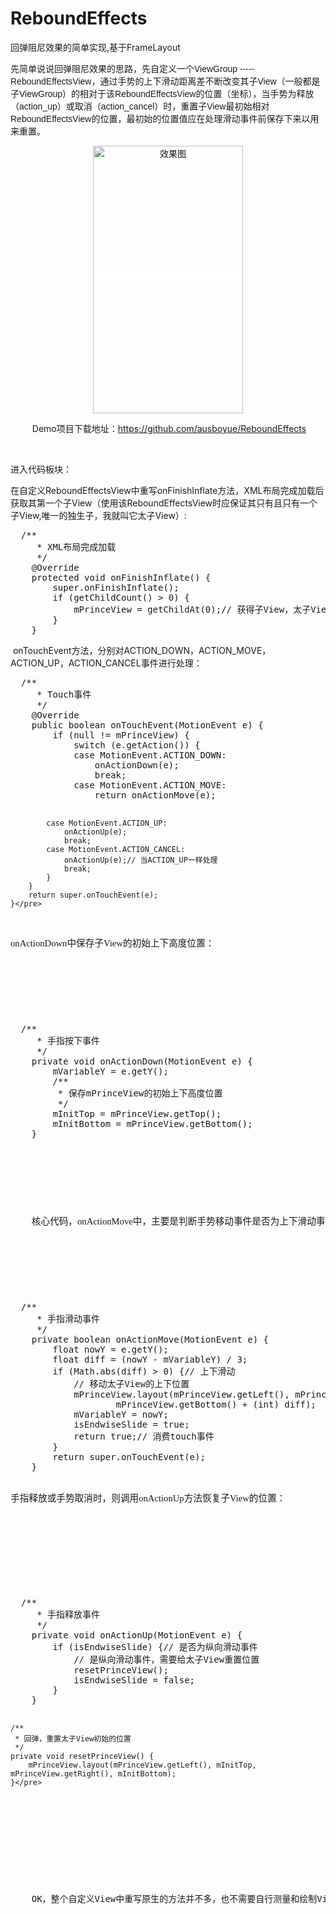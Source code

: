 # ReboundEffects
回弹阻尼效果的简单实现,基于FrameLayout  
  
<p>
	<span style="font-family:Arial,Helvetica,sans-serif; background-color:rgb(255,255,255)"><span style="white-space:pre"></span>先简单说说回弹阻尼效果的思路，先自定义一个ViewGroup ----- ReboundEffectsView，通过手势的上下滑动距离差不断改变其子View（一般都是子ViewGroup）的相对于该ReboundEffectsView的位置（坐标），当手势为释放（action_up）或取消（action_cancel）时，重置子View最初始相对ReboundEffectsView的位置，最初始的位置值应在处理滑动事件前保存下来以用来重置。</span>
</p>
<p style="text-align:center">
	<span style="font-family:Arial,Helvetica,sans-serif; background-color:rgb(255,255,255)"><img src="https://github.com/ausboyue/ReboundEffects/blob/master/demo.gif" alt="效果图" align="middle" width="240" height="428" /><br />
	</span>
</p>
<p style="text-align:center">
	&nbsp;Demo项目下载地址：<a target="_blank" href="https://github.com/ausboyue/ReboundEffects">https://github.com/ausboyue/ReboundEffects</a><br />
	
</p>
<p>
	<br />
	
</p>
<p>
	<span style="white-space:pre"></span>进入代码板块：
</p>
<p>
	<span style="white-space:pre"></span>在自定义ReboundEffectsView中重写onFinishInflate方法，XML布局完成加载后获取其第一个子View（使用该ReboundEffectsView时应保证其只有且只有一个子View,唯一的独生子，我就叫它太子View）:
</p>
<p>
</p>
<pre name="code" class="java">	/**
	 * XML布局完成加载
	 */
	@Override
	protected void onFinishInflate() {
		super.onFinishInflate();
		if (getChildCount() &gt; 0) {
			mPrinceView = getChildAt(0);// 获得子View，太子View
		}
	}</pre>
<span style="white-space:pre"> </span>onTouchEvent方法，分别对ACTION_DOWN，ACTION_MOVE，ACTION_UP，ACTION_CANCEL事件进行处理：
<pre name="code" class="java">	/**
	 * Touch事件
	 */
	@Override
	public boolean onTouchEvent(MotionEvent e) {
		if (null != mPrinceView) {
			switch (e.getAction()) {
			case MotionEvent.ACTION_DOWN:
				onActionDown(e);
				break;
			case MotionEvent.ACTION_MOVE:
				return onActionMove(e);

			case MotionEvent.ACTION_UP:
				onActionUp(e);
				break;
			case MotionEvent.ACTION_CANCEL:
				onActionUp(e);// 当ACTION_UP一样处理
				break;
			}
		}
		return super.onTouchEvent(e);
	}</pre>
<span lang="EN-US" style="font-size:11pt; font-family:Consolas"><span style="white-space:pre"></span>onActionDown</span><span style="font-size:11pt; font-family:等线">中保存子</span><span lang="EN-US" style="font-size:11pt; font-family:Consolas">View</span><span style="font-size:11pt; font-family:等线">的初始上下高度位置：</span>
<p>
	<span style="font-size:11pt; font-family:等线"></span>
</p>
<pre name="code" class="java">	/**
	 * 手指按下事件
	 */
	private void onActionDown(MotionEvent e) {
		mVariableY = e.getY();
		/**
		 * 保存mPrinceView的初始上下高度位置
		 */
		mInitTop = mPrinceView.getTop();
		mInitBottom = mPrinceView.getBottom();
	}</pre>
<p>
</p>
<p>
	<span style="font-family:等线"><span style="font-size:14.6667px"><span style="white-space:pre"></span>核心代码，onActionMove中，主要是判断手势移动事件是否为上下滑动事件，是的话根据上下滑动的绝对距离重绘子View的位置（这里的绝对距离除以3了，目的是放缓子View的移动速度），并在以后的Touch拿到直接的控制权，返回true。</span></span>
</p>
<p>
	<span style="font-family:等线"><span style="font-size:14.6667px"></span></span>
</p>
<pre name="code" class="java">	/**
	 * 手指滑动事件
	 */
	private boolean onActionMove(MotionEvent e) {
		float nowY = e.getY();
		float diff = (nowY - mVariableY) / 3;
		if (Math.abs(diff) &gt; 0) {// 上下滑动
			// 移动太子View的上下位置
			mPrinceView.layout(mPrinceView.getLeft(), mPrinceView.getTop() + (int) diff, mPrinceView.getRight(),
					mPrinceView.getBottom() + (int) diff);
			mVariableY = nowY;
			isEndwiseSlide = true;
			return true;// 消费touch事件
		}
		return super.onTouchEvent(e);
	}</pre>
<span style="font-size:11pt; font-family:等线"><span style="white-space:pre"></span>手指释放或手势取消时，则调用</span><span lang="EN-US" style="font-size:11pt; font-family:Consolas">onActionUp</span><span style="font-size:11pt; font-family:等线">方法恢复子</span><span lang="EN-US" style="font-size:11pt; font-family:Consolas">View</span><span style="font-size:11pt; font-family:等线">的位置：</span>
<p>
</p>
<p>
	<span style="font-family:等线"><span style="font-size:14.6667px"><span style="font-size:11pt; font-family:等线"></span></span></span>
</p>
<pre name="code" class="java">	/**
	 * 手指释放事件
	 */
	private void onActionUp(MotionEvent e) {
		if (isEndwiseSlide) {// 是否为纵向滑动事件
			// 是纵向滑动事件，需要给太子View重置位置
			resetPrinceView();
			isEndwiseSlide = false;
		}
	}

	/**
	 * 回弹，重置太子View初始的位置
	 */
	private void resetPrinceView() {
		mPrinceView.layout(mPrinceView.getLeft(), mInitTop, mPrinceView.getRight(), mInitBottom);
	}</pre>
<br />

<p>
</p>
<p>
	<span style="white-space:pre"></span>OK，整个自定义View中重写原生的方法并不多，也不需要自行测量和绘制View，代码逻辑也足够精简，如果有什么bug或建议可以在下面评论，我会继续更新博客。
</p>
<p>
	<br />
	
</p>
<p>
	<span style="background:silver"></span>
</p>
